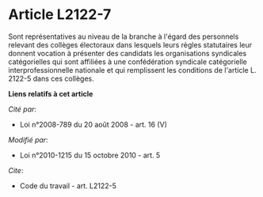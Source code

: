 # Article L2122-7

Sont représentatives au niveau de la branche à l'égard des personnels relevant des collèges électoraux dans lesquels leurs
règles statutaires leur donnent vocation à présenter des candidats les organisations syndicales catégorielles qui sont
affiliées à une confédération syndicale catégorielle interprofessionnelle nationale et qui remplissent les conditions de
l'article L. 2122-5 dans ces collèges.

**Liens relatifs à cet article**

_Cité par_:

  - Loi n°2008-789 du 20 août 2008 - art. 16 (V)

_Modifié par_:

  - Loi n°2010-1215 du 15 octobre 2010 - art. 5

_Cite_:

  - Code du travail - art. L2122-5
